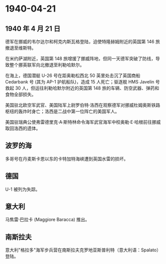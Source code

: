 # 1940-04-21

## 1940 年 4 月 21 日

德军在挪威的韦尔达尔和柯克内斯瓦格登陆，迫使特隆赫姆附近的英国第 146
旅撤退至维斯特。

在米约萨湖附近，英国第 148
旅增援了挪威阵地，但同一天德军突破了防线，导致整个挪英联军向北撤退至利勒哈默尔。

在海上，德国潜艇 U-26 号在距奥勒松西北 50 英里处击沉了英国商船 Cedarbank
号 (其为 AP-1 护航船队)，造成 15 人死亡；驱逐舰 HMS Javelin 号救起 30
人，但运往利勒哈默尔附近的英国第 148
旅的车辆、防空武器、弹药和食物全部损失。

美国驻北欧空军武官、美国陆军上尉罗伯特·洛西在观察德军对挪威杜姆奥斯铁路枢纽的轰炸时身亡；洛西是二战中第一位阵亡的美国军人。

美国驻瑞典公使弗雷德里克·A·斯特林命令海军武官海军中校奥勒·E·哈根前往挪威取回洛西的遗体。

## 波罗的海

多哥号在丹麦斯卡恩以东的卡特加特海峡遭到英国水雷的损坏。

## 德国

U-1 被列为失踪。

## 意大利

马焦雷·巴拉卡 (Maggiore Baracca) 推出。

## 南斯拉夫

意大利"格拉多"海军步兵营在南斯拉夫克罗地亚斯普利特（意大利语：Spalato）登陆。

